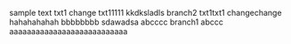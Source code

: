 sample text
txt1 change
txt11111
kkdksladls
branch2
txt1txt1
changechange
hahahahahah
bbbbbbbb
sdawadsa
abcccc
branch1
abccc
aaaaaaaaaaaaaaaaaaaaaaaaaaa
